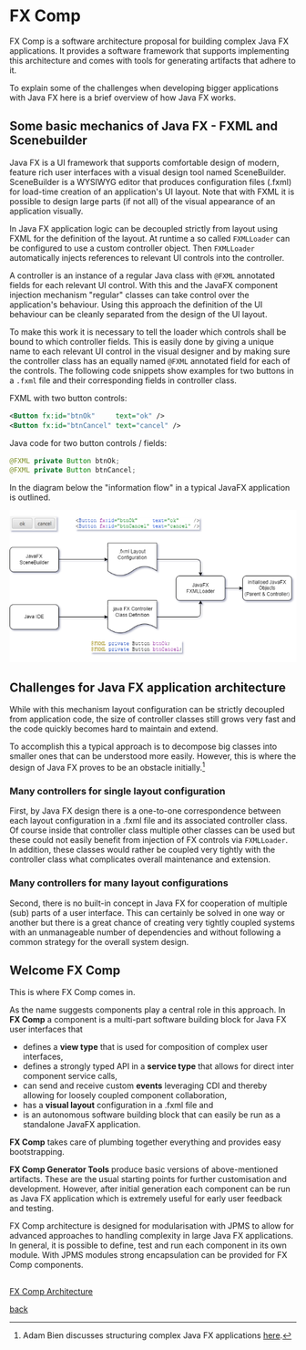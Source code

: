 # FX Comp

FX Comp is a software architecture proposal for building complex Java FX applications. It provides a software 
framework that supports implementing this architecture and comes with tools for generating artifacts that adhere to it.

To explain some of the challenges when developing bigger applications with Java FX here is a brief overview of how Java 
FX works.

## Some basic mechanics of Java FX - FXML and Scenebuilder

Java FX is a UI framework that supports comfortable design of modern, feature rich user interfaces with a visual design 
tool named SceneBuilder. SceneBuilder is a WYSIWYG editor that produces configuration files (.fxml) for load-time
creation of an application's UI layout. Note that with FXML it is possible to design large parts (if not all) of the
visual appearance of an application visually.

In Java FX application logic can be decoupled strictly from layout using FXML for the definition of the layout. At
runtime a so called ```FXMLLoader``` can be configured to use a custom controller object. Then ```FXMLLoader```
automatically injects references to relevant UI controls into the controller.

A controller is an instance of a regular Java class with ```@FXML``` annotated fields for each relevant UI control. 
With this and the JavaFX component injection mechanism "regular" classes can take control over the application's 
behaviour. Using this approach the definition of the UI behaviour can be cleanly separated from the design of the UI 
layout.

To make this work it is necessary to tell the loader which controls shall be bound to which controller fields. This is
easily done by giving a unique name to each relevant UI control in the visual designer and by making sure the controller
class has an equally named ```@FXML``` annotated field for each of the controls. The following code snippets show
examples for two buttons in a ```.fxml``` file and their corresponding fields in controller class.

FXML with two button controls:

```xml
<Button fx:id="btnOk"     text="ok" />
<Button fx:id="btnCancel" text="cancel" />
```

Java code for two button controls / fields:

```java
@FXML private Button btnOk;
@FXML private Button btnCancel;
```

In the diagram below the "information flow" in a typical JavaFX application is outlined.

![how java fx works](javafx-how-it-works.png)

## Challenges for Java FX application architecture

While with this mechanism layout configuration can be strictly decoupled from application code, the size of controller 
classes still grows very fast and the code quickly becomes hard to maintain and extend.

To accomplish this a typical approach is to decompose big classes into smaller ones that can be understood more 
easily. However, this is where the design of Java FX proves to be an obstacle initially.[^1]
[^1]: Adam Bien discusses structuring complex Java FX applications [here](https://www.oracle.com/technical-resources/articles/java/javafx-productivity.html).

### Many controllers for single layout configuration

First, by Java FX design there is a one-to-one correspondence between each layout configuration in a .fxml file and 
its associated controller class. Of course inside that controller class multiple other classes can be 
used but these could not easily benefit from injection of FX controls via ```FXMLLoader```. In addition, these 
classes would rather be coupled very tightly with the controller class what complicates overall maintenance and 
extension.

### Many controllers for many layout configurations

Second, there is no built-in concept in Java FX for cooperation of multiple (sub) parts of a user interface. This can 
certainly be solved in one way or another but there is a great chance of creating very tightly coupled systems with an unmanageable number of dependencies and without following a common strategy for the overall system design.

## Welcome FX Comp

This is where FX Comp comes in.

As the name suggests components play a central role in this approach. In **FX Comp** a component is a multi-part software building block for Java FX user interfaces that

- defines a **view type** that is used for composition of complex user interfaces,
- defines a strongly typed API in a **service type** that allows for direct inter component service calls,
- can send and receive custom **events** leveraging CDI and thereby allowing for loosely coupled component collaboration,
- has a **visual layout** configuration in a .fxml file and
- is an autonomous software building block that can easily be run as a standalone JavaFX application.

**FX Comp** takes care of plumbing together everything and provides easy bootstrapping.

**FX Comp Generator Tools** produce basic versions of above-mentioned artifacts. These are the usual starting points for further customisation and development. However, after initial generation each component can be run as Java FX application which is extremely useful for early user feedback and testing.

FX Comp architecture is designed for modularisation with JPMS to allow for advanced approaches to handling complexity in large Java FX applications. In general, it is possible to define, test and run each component in its own module. With JPMS modules strong encapsulation can be provided for FX Comp components.

## 

[FX Comp Architecture](doc/fx-comp-architecture.md)

[back](../../../README.md)